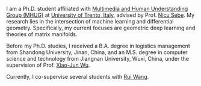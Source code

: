 I am a Ph.D. student affiliated with [Multimedia and Human Understanding Group (MHUG)](https://mhug.disi.unitn.it/#/) at [University of Trento, Italy](https://www.unitn.it/en), advised by Prof. [Nicu Sebe](https://scholar.google.com/citations?user=stFCYOAAAAAJ&hl=en).
My research lies in the intersection of machine learning and differential geometry. Specifically, my current focuses are geometric deep learning and theories of matrix manifolds. 

Before my Ph.D. studies, I received a B.A. degree in logistics management from Shandong University, Jinan, China, and an M.S. degree in computer science and technology from Jiangnan University, Wuxi, China, under the supervision of Prof. [Xiao-Jun Wu](https://scholar.google.co.uk/citations?user=5IST34sAAAAJ&hl=en). 

Currently, I co-supervise several students with [Rui Wang](https://ai.jiangnan.edu.cn/info/1081/2941.htm).

